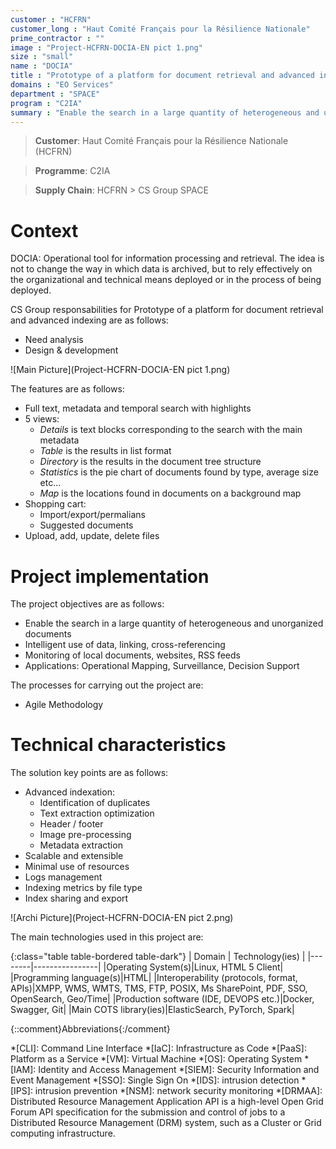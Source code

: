 ```yaml
---
customer : "HCFRN"
customer_long : "Haut Comité Français pour la Résilience Nationale"
prime_contractor : ""
image : "Project-HCFRN-DOCIA-EN pict 1.png"
size : "small"
name : "DOCIA"
title : "Prototype of a platform for document retrieval and advanced indexing"
domains : "EO Services"
department : "SPACE"
program : "C2IA"
summary : "Enable the search in a large quantity of heterogeneous and unorganized documents. Intelligent use of data, linking, cross-referencing. Monitoring of local documents, websites, RSS feeds. Applications: Operational Mapping, Surveillance, Decision Support"
---
```


> __Customer__\: Haut Comité Français pour la Résilience Nationale (HCFRN)

> __Programme__\: C2IA

> __Supply Chain__\: HCFRN >  CS Group SPACE


# Context

DOCIA: Operational tool for information processing and retrieval. The idea is not to change the way in which data is archived, but to rely effectively on the organizational and technical means deployed or in the process of being deployed.

CS Group responsabilities for Prototype of a platform for document retrieval and advanced indexing are as follows:
* Need analysis
* Design & development

![Main Picture](Project-HCFRN-DOCIA-EN pict 1.png)

The features are as follows:
* Full text, metadata and temporal search with highlights
* 5 views:
	* _Details_ is text blocks corresponding to the search with the main metadata 
	* _Table_ is the results in list format
	* _Directory_ is the results in the document tree structure
	* _Statistics_ is the pie chart of documents found by type, average size etc...
	* _Map_ is the locations found in documents on a background map
* Shopping cart:
	* Import/export/permalians
	* Suggested documents
* Upload, add, update, delete files

# Project implementation

The project objectives are as follows:
* Enable the search in a large quantity of heterogeneous and unorganized documents
* Intelligent use of data, linking, cross-referencing
* Monitoring of local documents, websites, RSS feeds 
* Applications: Operational Mapping, Surveillance, Decision Support

The processes for carrying out the project are:
* Agile Methodology

# Technical characteristics

The solution key points are as follows:
* Advanced indexation: 
	* Identification of duplicates
	* Text extraction optimization
	* Header / footer
	* Image pre-processing
	* Metadata extraction
* Scalable and extensible
* Minimal use of resources
* Logs management
* Indexing metrics by file type
* Index sharing and export

![Archi Picture](Project-HCFRN-DOCIA-EN pict 2.png)

The main technologies used in this project are:

{:class="table table-bordered table-dark"}
| Domain | Technology(ies) |
|--------|----------------|
|Operating System(s)|Linux, HTML 5 Client|
|Programming language(s)|HTML|
|Interoperability (protocols, format, APIs)|XMPP, WMS, WMTS, TMS, FTP, POSIX, Ms SharePoint, PDF, SSO, OpenSearch, Geo/Time|
|Production software (IDE, DEVOPS etc.)|Docker, Swagger, Git|
|Main COTS library(ies)|ElasticSearch, PyTorch, Spark|



{::comment}Abbreviations{:/comment}

*[CLI]: Command Line Interface
*[IaC]: Infrastructure as Code
*[PaaS]: Platform as a Service
*[VM]: Virtual Machine
*[OS]: Operating System
*[IAM]: Identity and Access Management
*[SIEM]: Security Information and Event Management
*[SSO]: Single Sign On
*[IDS]: intrusion detection
*[IPS]: intrusion prevention
*[NSM]: network security monitoring
*[DRMAA]: Distributed Resource Management Application API is a high-level Open Grid Forum API specification for the submission and control of jobs to a Distributed Resource Management (DRM) system, such as a Cluster or Grid computing infrastructure.
